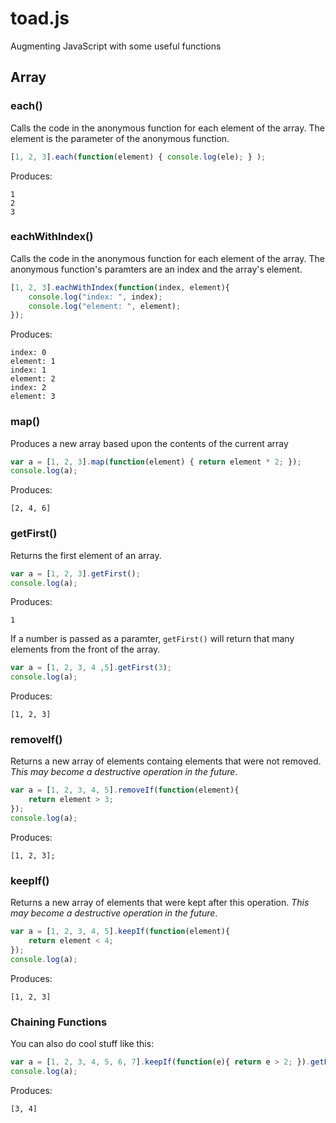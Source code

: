 # toad.js

Augmenting JavaScript with some useful functions

## Array

### each()
Calls the code in the anonymous function for each element of the array. The element is the parameter of the anonymous function. 

```javascript
[1, 2, 3].each(function(element) { console.log(ele); } );
```
Produces: 
```
1
2
3
```
### eachWithIndex()
Calls the code in the anonymous function for each element of the array. The anonymous function's paramters are an index and the array's element. 

```javascript
[1, 2, 3].eachWithIndex(function(index, element){
	console.log("index: ", index);
	console.log("element: ", element);
});
```
Produces:
```
index: 0
element: 1
index: 1
element: 2
index: 2
element: 3
```

### map()
Produces a new array based upon the contents of the current array

```javascript
var a = [1, 2, 3].map(function(element) { return element * 2; });
console.log(a);
```
Produces:
```
[2, 4, 6]
```

### getFirst()
Returns the first element of an array.

```javascript
var a = [1, 2, 3].getFirst();
console.log(a);
```
Produces:
```
1
```

If a number is passed as a paramter, ```getFirst()``` will return that many elements from the front of the array.

```javascript
var a = [1, 2, 3, 4 ,5].getFirst(3);
console.log(a);
```
Produces:
```
[1, 2, 3]
```

### removeIf()
Returns a new array of elements containg elements that were not removed. 
*This may become a destructive operation in the future*.
```javascript
var a = [1, 2, 3, 4, 5].removeIf(function(element){
	return element > 3;
});
console.log(a);
```
Produces:
```
[1, 2, 3];
```

### keepIf()
Returns a new array of elements that were kept after this operation.
*This may become a destructive operation in the future*.

```javascript
var a = [1, 2, 3, 4, 5].keepIf(function(element){
	return element < 4;
});
console.log(a);
```
Produces:
```
[1, 2, 3]
```

### Chaining Functions
You can also do cool stuff like this: 
```javascript
var a = [1, 2, 3, 4, 5, 6, 7].keepIf(function(e){ return e > 2; }).getFirst(2);
console.log(a);
```
Produces: 
```
[3, 4]
```




